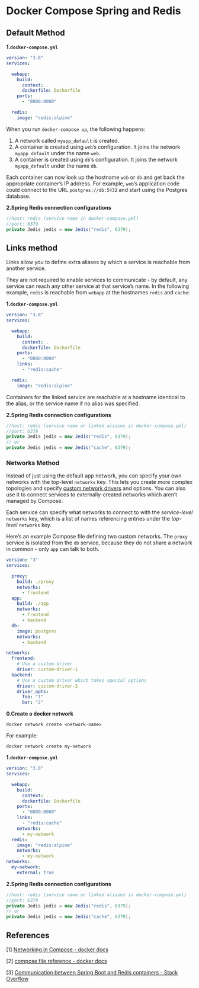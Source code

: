 # Docker Compose Spring and Redis



## Default Method

**1.`docker-compose.yml`** 

```yaml
version: "3.8"
services:

  webapp:
    build:
      context: .
      dockerfile: Dockerfile
    ports:
      - "8080:8080"

  redis:
    image: "redis:alpine"
```

When you run `docker-compose up`, the following happens:

1. A network called `myapp_default` is created.
2. A container is created using `web`’s configuration. It joins the network `myapp_default` under the name `web`.
3. A container is created using `db`’s configuration. It joins the network `myapp_default` under the name `db`.

Each container can now look up the hostname `web` or `db` and get back the appropriate container’s IP address. For example, `web`’s application code could connect to the URL `postgres://db:5432` and start using the Postgres database.

**2.Spring Redis connection configurations**

```java
//host: redis (service name in docker-compose.yml)
//port: 6379
private Jedis jedis = new Jedis("redis", 6379);
```

## Links method

Links allow you to define extra aliases by which a service is reachable from another service.

They are not required to enable services to communicate - by default, any service can reach any other service at that service’s name. In the following example, `redis` is reachable from `webapp` at the hostnames `redis` and `cache`:

**1.`docker-compose.yml`** 

```yaml
version: "3.8"
services:

  webapp:
    build:
      context: .
      dockerfile: Dockerfile
    ports:
      - "8080:8080"
    links:
      - "redis:cache"

  redis:
    image: "redis:alpine"
```

Containers for the linked service are reachable at a hostname identical to the alias, or the service name if no alias was specified.

**2.Spring Redis connection configurations**

```java
//host: redis (service name or linked aliases in docker-compose.yml)
//port: 6379
private Jedis jedis = new Jedis("redis", 6379);
// or
private Jedis jedis = new Jedis("cache", 6379);
```



### Networks Method

Instead of just using the default app network, you can specify your own networks with the top-level `networks` key. This lets you create more complex topologies and specify [custom network drivers](https://docs.docker.com/engine/extend/plugins_network/) and options. You can also use it to connect services to externally-created networks which aren’t managed by Compose.

Each service can specify what networks to connect to with the *service-level* `networks` key, which is a list of names referencing entries under the *top-level* `networks` key.

Here’s an example Compose file defining two custom networks. The `proxy` service is isolated from the `db` service, because they do not share a network in common - only `app` can talk to both.

```yaml
version: "3"
services:

  proxy:
    build: ./proxy
    networks:
      - frontend
  app:
    build: ./app
    networks:
      - frontend
      - backend
  db:
    image: postgres
    networks:
      - backend

networks:
  frontend:
    # Use a custom driver
    driver: custom-driver-1
  backend:
    # Use a custom driver which takes special options
    driver: custom-driver-2
    driver_opts:
      foo: "1"
      bar: "2"
```

**0.Create a docker network**

```shell
docker network create <network-name>
```

For example:

```shell
docker network create my-network
```

**1.`docker-compose.yml`** 

```yaml
version: "3.8"
services:

  webapp:
    build:
      context: .
      dockerfile: Dockerfile
    ports:
      - "8080:8080"
    links:
      - "redis:cache"
    networks:
      - my-network
  redis:
    image: "redis:alpine"
    networks:
      - my-network
networks:
  my-network:
    external: true
```

**2.Spring Redis connection configurations**

```java
//host: redis (service name or linked aliases in docker-compose.yml)
//port: 6379
private Jedis jedis = new Jedis("redis", 6379);
// or
private Jedis jedis = new Jedis("cache", 6379);
```



## References

[1] [Networking in Compose - docker docs](https://docs.docker.com/compose/networking/)

[2] [compose file reference - docker docs](https://docs.docker.com/compose/compose-file/)

[3] [Communication between Spring Boot and Redis containers - Stack Overflow](https://stackoverflow.com/questions/46135373/communication-between-spring-boot-and-redis-containers)